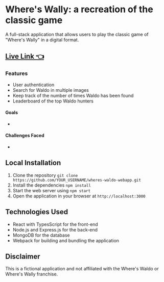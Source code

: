 # Where's Wally: a recreation of the classic game
A full-stack application that allows users to play the classic game of "Where's Wally" in a digital format.

## [Live Link 👈]()

### Features
- User authentication
- Search for Waldo in multiple images
- Keep track of the number of times Waldo has been found
- Leaderboard of the top Waldo hunters

#### Goals
- 

#### Challenges Faced
- 

## Local Installation
1.	Clone the repository `git clone https://github.com/YOUR_USERNAME/wheres-waldo-webapp.git`
2.	Install the dependencies `npm install`
3.	Start the web server using `npm start`
4.	Open the application in your browser at `http://localhost:3000`

## Technologies Used
- React with TypesScript for the front-end
- Node.js and Express.js for the back-end
- MongoDB for the database
- Webpack for building and bundling the application

## Disclaimer
This is a fictional application and not affiliated with the Where's Waldo or Where's Wally franchise.
